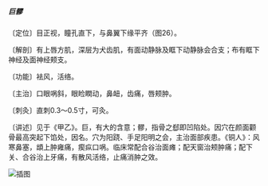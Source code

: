 ##### 巨髎

〔定位〕目正视，瞳孔直下，与鼻翼下缘平齐（图26）。

〔解剖〕有上唇方肌，深层为犬齿肌，有面动静脉及眶下动静脉会合支；布有眶下神经及面神经颊支。

〔功能〕袪风，活络。

〔主治〕口眼㖞斜，眼睑瞤动，鼻衄，齿痛，唇颊肿。

〔刺灸〕直刺0.3〜0.5寸，可灸。

〔讲述〕见于《甲乙》。巨，有大的含意；髎，指骨之郄即凹陷处。因穴在颜面颧骨最高突起下馅处，因名。穴为阳跷、手足阳明之会，主治面部疾患。《铜人》：风寒鼻塞，䪼上肿雍痛，瘈疭口㖞。临床常配合谷治面瘫；配天窗治颊肿痛；配下关、合谷治上牙痛，有散风活络，止痛消肿之效。

![插图](./img/图26.jpg)
